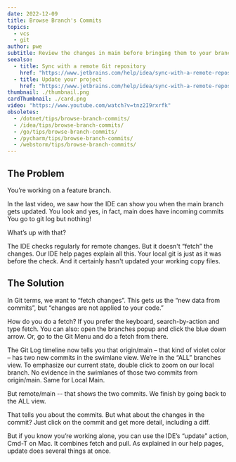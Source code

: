 ```yaml
---
date: 2022-12-09
title: Browse Branch's Commits
topics:
  - vcs
  - git
author: pwe
subtitle: Review the changes in main before bringing them to your branch.
seealso:
  - title: Sync with a remote Git repository
    href: "https://www.jetbrains.com/help/idea/sync-with-a-remote-repository.html"
  - title: Update your project
    href: "https://www.jetbrains.com/help/idea/sync-with-a-remote-repository.html#update"
thumbnail: ./thumbnail.png
cardThumbnail: ./card.png
video: "https://www.youtube.com/watch?v=tnz2I9rxrfk"
obsoletes:
  - /dotnet/tips/browse-branch-commits/
  - /idea/tips/browse-branch-commits/
  - /go/tips/browse-branch-commits/
  - /pycharm/tips/browse-branch-commits/
  - /webstorm/tips/browse-branch-commits/
---
```


## The Problem

You’re working on a feature branch.

In the last video, we saw how the IDE can show you when the main branch gets updated.
You look and yes, in fact, main does have incoming commits
You go to git log but nothing!

What’s up with that?

The IDE checks regularly for remote changes.
But it doesn't “fetch” the changes.
Our IDE help pages explain all this.
Your local git is just as it was before the check.
And it certainly hasn't updated your working copy files.

## The Solution

In Git terms, we want to “fetch changes”.
This gets us the “new data from commits”, but “changes are not applied to your code.”

How do you do a fetch?
If you prefer the keyboard, search-by-action and type fetch.
You can also: open the branches popup and click the blue down arrow.
Or, go to the Git Menu and do a fetch from there.

The Git Log timeline now tells you that origin/main – that kind of violet color – has two new commits in the swimlane view.
We’re in the “ALL” branches view.
To emphasize our current state, double click to zoom on our local branch.
No evidence in the swimlanes of those two commits from origin/main.
Same for Local Main.

But remote/main -- that shows the two commits.
We finish by going back to the ALL view.

That tells you about the commits.
But what about the changes in the commit?
Just click on the commit and get more detail, including a diff.

But if you know you’re working alone, you can use the IDE’s “update” action, Cmd-T on Mac.
It combines fetch and pull.
As explained in our help pages, update does several things at once.
